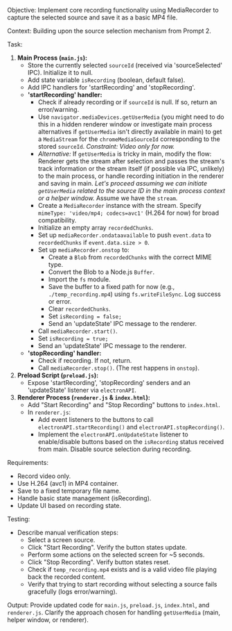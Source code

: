 Objective: Implement core recording functionality using MediaRecorder to capture the selected source and save it as a basic MP4 file.

Context: Building upon the source selection mechanism from Prompt 2.

Task:
1.  **Main Process (`main.js`):**
    * Store the currently selected `sourceId` (received via 'sourceSelected' IPC). Initialize it to null.
    * Add state variable `isRecording` (boolean, default false).
    * Add IPC handlers for 'startRecording' and 'stopRecording'.
    * **'startRecording' handler:**
        * Check if already recording or if `sourceId` is null. If so, return an error/warning.
        * Use `navigator.mediaDevices.getUserMedia` (you might need to do this in a hidden renderer window or investigate main process alternatives if `getUserMedia` isn't directly available in main) to get a `MediaStream` for the `chromeMediaSourceId` corresponding to the stored `sourceId`. *Constraint: Video only for now.*
        * *Alternative:* If `getUserMedia` is tricky in main, modify the flow: Renderer gets the stream after selection and passes the stream's track information or the stream itself (if possible via IPC, unlikely) to the main process, or handle recording initiation in the renderer and saving in main. *Let's proceed assuming we can initiate `getUserMedia` related to the source ID in the main process context or a helper window.* Assume we have the `stream`.
        * Create a `MediaRecorder` instance with the stream. Specify `mimeType: 'video/mp4; codecs=avc1'` (H.264 for now) for broad compatibility.
        * Initialize an empty array `recordedChunks`.
        * Set up `mediaRecorder.ondataavailable` to push `event.data` to `recordedChunks` if `event.data.size > 0`.
        * Set up `mediaRecorder.onstop` to:
            * Create a `Blob` from `recordedChunks` with the correct MIME type.
            * Convert the Blob to a Node.js `Buffer`.
            * Import the `fs` module.
            * Save the buffer to a fixed path for now (e.g., `./temp_recording.mp4`) using `fs.writeFileSync`. Log success or error.
            * Clear `recordedChunks`.
            * Set `isRecording = false;`
            * Send an 'updateState' IPC message to the renderer.
        * Call `mediaRecorder.start()`.
        * Set `isRecording = true;`
        * Send an 'updateState' IPC message to the renderer.
    * **'stopRecording' handler:**
        * Check if recording. If not, return.
        * Call `mediaRecorder.stop()`. (The rest happens in `onstop`).
2.  **Preload Script (`preload.js`):**
    * Expose 'startRecording', 'stopRecording' senders and an 'updateState' listener via `electronAPI`.
3.  **Renderer Process (`renderer.js` & `index.html`):**
    * Add "Start Recording" and "Stop Recording" buttons to `index.html`.
    * In `renderer.js`:
        * Add event listeners to the buttons to call `electronAPI.startRecording()` and `electronAPI.stopRecording()`.
        * Implement the `electronAPI.onUpdateState` listener to enable/disable buttons based on the `isRecording` status received from main. Disable source selection during recording.

Requirements:
* Record video only.
* Use H.264 (avc1) in MP4 container.
* Save to a fixed temporary file name.
* Handle basic state management (isRecording).
* Update UI based on recording state.

Testing:
* Describe manual verification steps:
    * Select a screen source.
    * Click "Start Recording". Verify the button states update.
    * Perform some actions on the selected screen for ~5 seconds.
    * Click "Stop Recording". Verify button states reset.
    * Check if `temp_recording.mp4` exists and is a valid video file playing back the recorded content.
    * Verify that trying to start recording without selecting a source fails gracefully (logs error/warning).

Output: Provide updated code for `main.js`, `preload.js`, `index.html`, and `renderer.js`. Clarify the approach chosen for handling `getUserMedia` (main, helper window, or renderer).